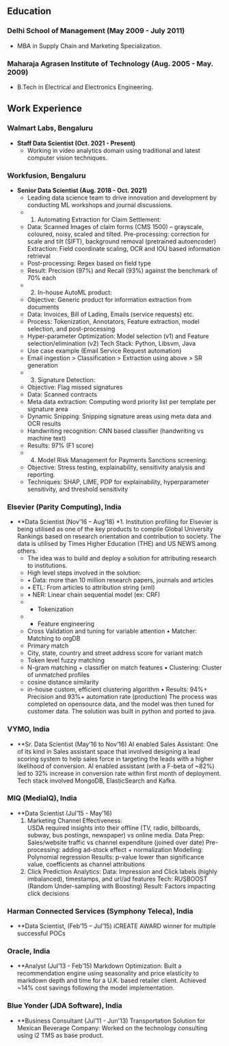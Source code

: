 
## Education
### Delhi School of Management (May 2009 - July 2011)
* MBA in Supply Chain and Marketing Specialization.

### Maharaja Agrasen Institute of Technology (Aug. 2005 - May. 2009)
* B.Tech in Electrical and Electronics Engineering.

## Work Experience
### Walmart Labs, Bengaluru
* **Staff Data Scientist (Oct. 2021 - Present)**
   * Working in video analytics domain using traditional and latest computer vision techniques. 

### Workfusion, Bengaluru
* **Senior Data Scientist (Aug. 2018 - Oct. 2021)**
    * Leading data science team to drive innovation and development by conducting ML workshops and journal discussions.
	* 1. Automating Extraction for Claim Settlement: 
	* Data: Scanned Images of claim forms (CMS 1500) – grayscale, coloured, noisy, scaled and tilted. Pre-processing: correction for scale and tilt (SIFT), background removal (pretrained autoencoder) Extraction: Field coordinate scaling, OCR and IOU based information retrieval 
	* Post-processing: Regex based on field type 
	* Result: Precision (97%) and Recall (93%) against the benchmark of 70% each 
	* 2. In-house AutoML product: 
	* Objective: Generic product for information extraction from documents 
	* Data: Invoices, Bill of Lading, Emails (service requests) etc. 
	* Process: Tokenization, Annotators, Feature extraction, model selection, and post-processing 
	* Hyper-parameter Optimization: Model selection (v1) and Feature selection/elimination (v2) Tech Stack: Python, Libsvm, Java 
	* Use case example (Email Service Request automation) 
	* Email ingestion > Classification > Extraction using above > SR generation 
	* 3. Signature Detection: 
	* Objective: Flag missed signatures 
	* Data: Scanned contracts 
	* Meta data extraction: Computing word priority list per template per signature area 
	* Dynamic Snipping: Snipping signature areas using meta data and OCR results 
	* Handwriting recognition: CNN based classifier (handwriting vs machine text) 
	* Results: 97% (F1 score) 
	* 4. Model Risk Management for Payments Sanctions screening: 
	* Objective: Stress testing, explainability, sensitivity analysis and reporting. 
	* Techniques: SHAP, LIME, PDP for explainability, hyperparameter sensitivity, and threshold sensitivity

### Elsevier (Parity Computing), India 
* **Data Scientist (Nov’16 – Aug’18) 
	*1. Institution profiling for Elsevier is being utilised as one of the key products to compile Global University Rankings  based on research orientation and contribution to society. The data is utilised by Times Higher Education (THE)  and US NEWS among others. 
	* The idea was to build and deploy a solution for attributing research to institutions. 
	* High level steps involved in the solution: 
	* • Data: more than 10 million research papers, journals and articles 
	* • ETL: From articles to attribution string (xml) 
	* • NER: Linear chain sequential model (ex: CRF) 
	* - Tokenization 
	* - Feature engineering 
	- Cross Validation and tuning for variable attention 
	• Matcher: Matching to orgDB 
	- Primary match 
	- City, state, country and street address score for variant match 
	- Token level fuzzy matching 
	- N-gram matching + classifier on match features
	• Clustering: Cluster of unmatched profiles 
	- cosine distance similarity 
	- in-house custom, efficient clustering algorithm 
	• Results: 94%+ Precision and 93%+ automation rate (production) 
	The process was completed on opensource data, and the model was then tuned for customer data. The solution was  built in python and ported to java. 
	
### VYMO, India 
* **Sr. Data Scientist (May’16 to Nov’16) 
	AI enabled Sales Assistant: One of its kind in Sales assistant space that involved designing a lead scoring system  to help sales force in targeting the leads with a higher likelihood of conversion. AI enabled assistant (with a F-beta  of ~82%) led to 32% increase in conversion rate within first month of deployment. Tech stack involved MongoDB,  ElasticSearch and Kafka. 

### MIQ (MediaIQ), India 
* **Data Scientist (Jul’15 - May’16) 
	1. Marketing Channel Effectiveness:  
	USDA required insights into their offline (TV, radio, billboards, subway, bus postings, newspaper) vs online media. Data Prep: Sales/website traffic vs channel expenditure (joined over date) 
	Pre-processing: adding ad-stock effect + normalization 
	Modelling: Polynomial regression 
	Results: p-value lower than significance value, coefficients as channel attributions 
	2. Click Prediction Analytics: 
	Data: Impression and Click labels (highly imbalanced), timestamps, and url/ad features 
	Tech: RUSBOOST (Random Under-sampling with Boosting) 
	Result: Factors impacting click decisions 

### Harman Connected Services (Symphony Teleca), India 
* **Data Scientist, (Feb’15 – Jul’15) 
	iCREATE AWARD winner for multiple successful POCs 

### Oracle, India 
* **Analyst (Jul’13 - Feb’15) 
	Markdown  Optimization: Built  a  recommendation  engine  using  seasonality  and  price  elasticity  to  markdown  depth and time for a U.K. based retailer client.  Achieved ~14% cost savings following the model implementation. 

### Blue Yonder (JDA Software), India 
* **Business Consultant (Jul’11 - Jun'13) 
	Transportation Solution for Mexican Beverage Company: Worked on the technology consulting using i2 TMS as  base product. 

